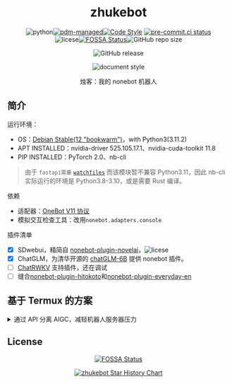 <div align="center">

# zhukebot

![python](https://img.shields.io/badge/python-3.8~3.11-blue)[![pdm-managed](https://img.shields.io/badge/pdm-managed-blueviolet)](https://pdm.fming.dev)[![Code Style](https://img.shields.io/badge/code%20style-black-000000.svg)](https://github.com/psf/black)
[![pre-commit.ci status](https://results.pre-commit.ci/badge/github/DaoMingze/zhukebot/main.svg)](https://results.pre-commit.ci/latest/github/DaoMingze/zhukebot/main)
<br/>
![licese](https://img.shields.io/github/license/DaoMingze/zhukebot)[![FOSSA Status](https://app.fossa.com/api/projects/git%2Bgithub.com%2FDaoMingze%2Fzhukebot.svg?type=shield)](https://app.fossa.com/projects/git%2Bgithub.com%2FDaoMingze%2Fzhukebot?ref=badge_shield)![GitHub repo size](https://img.shields.io/github/repo-size/daomingze/zhukebot)

![GitHub release](https://img.shields.io/github/v/release/daomingze/zhukebot)

![document style](https://img.shields.io/badge/doc%20style-pangu-white)

烛客：我的 nonebot 机器人

</div>

## 简介

运行环境：

- OS：[Debian Stable(12 "bookwarm")](https://wiki.debian.org/DebianStable)，with Python3(3.11.2)
- APT INSTALLED：nvidia-driver 525.105.17.1、nvidia-cuda-toolkit 11.8
- PIP INSTALLED：PyTorch 2.0、nb-cli

> 由于 `fastapi需要` [`watchfiles`](https://pypi.org/project/watchfiles) 而该模块暂不兼容 Python3.11，因此 nb-cli 实际运行的环境是 Python3.8-3.10，或是需要 Rust 编译。

依赖

- 适配器：[OneBot V11 协议](https://onebot.adapters.nonebot.dev)
- 模拟交互检查工具：改用`nonebot.adapters.console`

插件清单

- [X] SDwebui，精简自 [nonebot-plugin-novelai](https://github.com/sena-nana/nonebot-plugin-novelai)，![licese](https://img.shields.io/github/license/sena-nana/nonebot-plugin-novelai?style=flat-square)
- [X] ChatGLM，为清华开源的 [chatGLM-6B](https://github.com/THUDM/ChatGLM-6B) 提供 nonebot 插件。
- [ ] [ChatRWKV](https://github.com/BlinkDL/ChatRWKV) 支持插件，还在调试
- [ ] 缝合[nonebot-plugin-hitokoto](https://github.com/A-kirami/nonebot-plugin-hitokoto)和[nonebot-plugin-everyday-en](https://github.com/MelodyYuuka/nonebot_plugin_everyday_en)

## 基于 Termux 的方案

<details>

<summary>通过 API 分离 AIGC，减轻机器人服务器压力</summary>

### 安装

本体：android 系统手机，安装 [termux](https://github.com/termux/termux-app)，python、pip、nb-cli 等

1. 在 Android 手机上，从 [termux](https://github.com/termux/termux-app) 下载安装`termux`APP。
2. 打开`termux`APP，使用`termux-change-repo`进入图形化界面更换软件源（空格是选择，Enter 是确认），中国国内建议用清华源（北外源）、南大源、中科大源等。
3. 更新`termux`的软件源（更换后一般会自动更新），然后用`apt upgrade`命令升级（也可以用`apt list --upgradable`查看可升级列表），其中需要确认配置的，一律选择缺省设置（defualt，即输入`n`）。
4. 进入 Debian stable 环境
   1. 安装发行版工具：`apt install proot-distro`
   2. 安装`Debian`，`proot-distro install debian`
   3. 登录`Debian`，`proot-distro login debian`
   4. 更新 debian apt 源，可参考清华开源镜像的 [说明](https://mirrors.tuna.tsinghua.edu.cn/help/debian/)
5. 安装 Python 环境
   1. python、pip、等。输入`apt install python3 python3-pip -y`
   2. 更换 pip 源，中国国内建议用清华源（北外源）、南大源、中科大源等，`pip config set global.index-url https://pypi.tuna.tsinghua.edu.cn/simple`，并升级`pip install -U pip setuptools wheel`。
   3. 用 pip 安装 pipx 工具，`python3 -m pip install --user pipx`和`python3 -m pipx ensurepath`
6. 安装`nb-cli`，`pipx install nb-cli`
7. 初始化 nonebot 环境，`nb init`。之后的可参考 [nonebot 官方文档](https://v2.nonebot.dev/docs)

常见错误及解决

- 定时插件报错，时区设置问题：修改时区 date，tzselect，export TZ="Asia/Shanghai"

用以下代码检查时区是否正确

```Python
from tzlocal import get_localzone
get_localzone()
```

### 插件

#### 核心功能插件

适配器

服务器状态：[nonebot-plugin-status](https://github.com/cscs181/QQ-GitHub-Bot/tree/master/src/plugins/nonebot_plugin_status)，[![pypi package](https://img.shields.io/pypi/v/nonebot-plugin-status?style=social)](https://pypi.org/project/nonebot-plugin-status)

撤回

定时任务：[nonebot-plugin-apscheduler](https://github.com/nonebot/plugin-apscheduler)，[![pypi package](https://img.shields.io/pypi/v/nonebot-plugin-apscheduler?style=social)](https://pypi.org/project/nonebot-plugin-apscheduler)

#### AIGC 功能插件

Chat 功能提供：笔记本（8G 显存），使用 [nonebot-plugin-ChatGLM6B](https://github.com/QNLanYang/nonebot_plugin_ChatGLM6B)

Draw 功能提供：台式（8G 显存），使用 [nonebot-plugin-novelai](https://github.com/sena-nana/nonebot-plugin-novelai)

</details>

## License

<center>

[![FOSSA Status](https://app.fossa.com/api/projects/git%2Bgithub.com%2FDaoMingze%2Fzhukebot.svg?type=large)](https://app.fossa.com/projects/git%2Bgithub.com%2FDaoMingze%2Fzhukebot?ref=badge_large)

[![zhukebot Star History Chart](https://api.star-history.com/svg?repos=DaoMingze/zhukebot&type=Date)](https://star-history.com/#star-history/star-history&Date)

</center>
